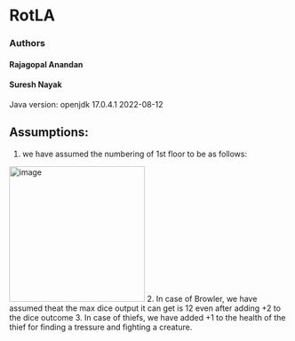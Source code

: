 # RotLA

### Authors
#### Rajagopal Anandan
#### Suresh Nayak

Java version: openjdk 17.0.4.1 2022-08-12

## Assumptions:
1. we have assumed the numbering of 1st floor to be as follows:
  <img width="244" alt="image" src="https://user-images.githubusercontent.com/42914453/192075159-9274e023-8b25-4a4c-8bc7-2ee4c3354768.png">
2. In case of Browler, we have assumed theat the max dice output it can get is 12 even after adding +2 to the dice outcome
3. In case of thiefs, we have added +1 to the health of the thief for finding a tressure and fighting a creature. 



